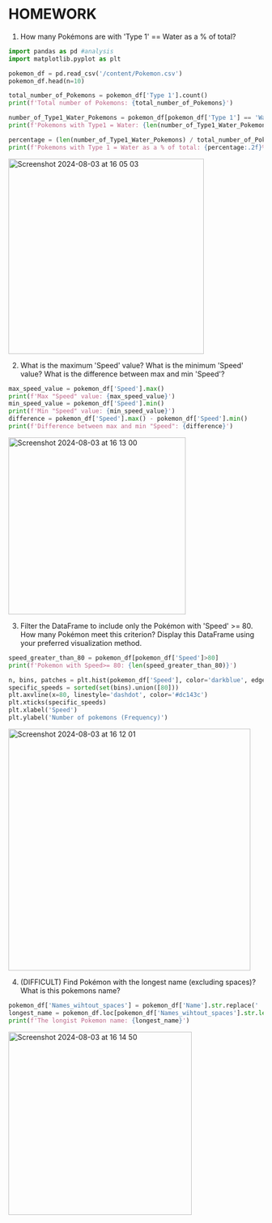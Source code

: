 # HOMEWORK

1. How many Pokémons are with 'Type 1' == Water as a % of total?

```py
import pandas as pd #analysis
import matplotlib.pyplot as plt

pokemon_df = pd.read_csv('/content/Pokemon.csv')
pokemon_df.head(n=10)

total_number_of_Pokemons = pokemon_df['Type 1'].count()
print(f'Total number of Pokemons: {total_number_of_Pokemons}')

number_of_Type1_Water_Pokemons = pokemon_df[pokemon_df['Type 1'] == 'Water']
print(f'Pokemons with Type1 = Water: {len(number_of_Type1_Water_Pokemons)}')

percentage = (len(number_of_Type1_Water_Pokemons) / total_number_of_Pokemons) * 100
print(f'Pokemons with Type 1 = Water as a % of total: {percentage:.2f}%')
```
<img width="386" alt="Screenshot 2024-08-03 at 16 05 03" src="https://github.com/user-attachments/assets/64dc3eff-415c-4ac1-9ca0-169d476bc925">


2. What is the maximum 'Speed' value? What is the minimum 'Speed' value? What is the difference between max and min 'Speed'?

```py
max_speed_value = pokemon_df['Speed'].max()
print(f'Max "Speed" value: {max_speed_value}')
min_speed_value = pokemon_df['Speed'].min()
print(f'Min "Speed" value: {min_speed_value}')
difference = pokemon_df['Speed'].max() - pokemon_df['Speed'].min()
print(f'Difference between max and min "Speed": {difference}')
```
<img width="350" alt="Screenshot 2024-08-03 at 16 13 00" src="https://github.com/user-attachments/assets/241cb90c-f064-4937-a1ca-59e1cf6de069">

3. Filter the DataFrame to include only the Pokémon with 'Speed' >= 80. How many Pokémon meet this criterion? Display this DataFrame using your preferred visualization method.

```py
speed_greater_than_80 = pokemon_df[pokemon_df['Speed']>80]
print(f'Pokemon with Speed>= 80: {len(speed_greater_than_80)}')

n, bins, patches = plt.hist(pokemon_df['Speed'], color='darkblue', edgecolor='grey', bins = 6)
specific_speeds = sorted(set(bins).union([80]))
plt.axvline(x=80, linestyle='dashdot', color='#dc143c')
plt.xticks(specific_speeds)
plt.xlabel('Speed')
plt.ylabel('Number of pokemons (Frequency)')
```
<img width="478" alt="Screenshot 2024-08-03 at 16 12 01" src="https://github.com/user-attachments/assets/34731b3a-0ac0-46f4-a05c-7bc5b9467eb7">

4. (DIFFICULT) Find Pokémon with the longest name (excluding spaces)? What is this pokemons name?

```py
pokemon_df['Names_wihtout_spaces'] = pokemon_df['Name'].str.replace(' ', '', regex=False) 
longest_name = pokemon_df.loc[pokemon_df['Names_wihtout_spaces'].str.len().idxmax(), 'Name']
print(f'The longist Pokemon name: {longest_name}')
```
<img width="362" alt="Screenshot 2024-08-03 at 16 14 50" src="https://github.com/user-attachments/assets/afa42376-dd80-42f5-8423-125eb02caf65">





